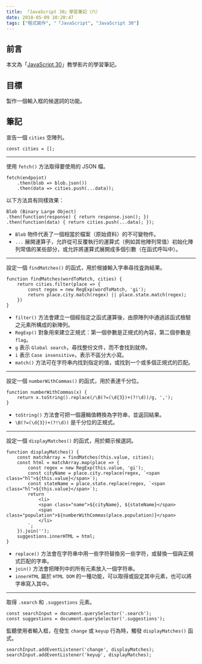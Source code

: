 ```yaml
---
title: 「JavaScript 30」學習筆記（六）
date: 2018-05-09 10:20:47
tags: ["程式寫作", "「JavaScript", "JavaScript 30"]
---
```


## 前言
本文為「[JavaScript 30](https://javascript30.com/)」教學影片的學習筆記。

## 目標
製作一個輸入框的候選詞的功能。

## 筆記
宣告一個 `cities` 空陣列。
```JS
const cities = [];
```
---
使用 `fetch()` 方法取得要使用的 JSON 檔。
```JS
fetch(endpoint)
    .then(blob => blob.json()) 
    .then(data => cities.push(...data));
```
以下方法具有同樣效果：
```JS
Blob (Binary Large Object)
.then(function(response) { return response.json(); })
.then(function(data) { return cities.push(...data); });
```
- `Blob` 物件代表了一個相當於檔案（原始資料）的不可變物件。
- `...` 展開運算子，允許從可反覆執行的運算式（例如其他陣列常值）初始化陣列常值的某些部分，或允許將運算式展開成多個引數（在函式呼叫中）。
---
設定一個 `findMatches()` 的函式，用於根據輸入字串尋找査詢結果。
```JS
function findMatches(wordToMatch, cities) {
    return cities.filter(place => {
        const regex = new RegExp(wordToMatch, 'gi');
        return place.city.match(regex) || place.state.match(regex);
    })
}
```
- `filter()` 方法會建立一個經指定之函式運算後，由原陣列中通過該函式檢驗之元素所構成的新陣列。
- `RegExp()` 對象用來建立正規式：第一個參數是正規式的內容，第二個參數是 `flag`。
- `g` 表示 `Global search`，尋找整份文件，而不會找到就停。
- `i` 表示 `Case insensitive`，表示不區分大小寫。
- `match()` 方法可在字符串内找到指定的值，或找到一个或多個正規式的匹配。
---
設定一個 `numberWithCommas()` 的函式，用於表達千分位。
```JS
function numberWithCommas(x) {
    return x.toString().replace(/\B(?=(\d{3})+(?!\d))/g, ',');
}
```
- `toString()` 方法會可把一個邏輯值轉換為字符串，並返回結果。
- `\B(?=(\d{3})+(?!\d))` 是千分位的正規式。
---
設定一個 `displayMatches()` 的函式，用於顯示候選詞。
```JS
function displayMatches() {
    const matchArray = findMatches(this.value, cities);
    const html = matchArray.map(place => {
        const regex = new RegExp(this.value, 'gi');
        const cityName = place.city.replace(regex, `<span class="hl">${this.value}</span>`);
        const stateName = place.state.replace(regex, `<span class="hl">${this.value}</span>`);
        return `
            <li>
            <span class="name">${cityName}, ${stateName}</span>
            <span class="population">${numberWithCommas(place.population)}</span>
            </li>
        `;
    }).join('');
    suggestions.innerHTML = html;
}
```
- `replace()` 方法會在字符串中用一些字符替換另一些字符，或替換一個與正規式匹配的字串。
- `join()` 方法會把陣列中的所有元素放入一個字符串。
- `innerHTML` 屬於 `HTML DOM` 的一種功能，可以取得或設定其中元素，也可以將字串寫入其中。
---
取得 `.search` 和 `.suggestions` 元素。
```JS
const searchInput = document.querySelector('.search');
const suggestions = document.querySelector('.suggestions');
```
監聽使用者輸入框，在發生 `change` 或 `keyup` 行為時，觸發 `displayMatches()` 函式。
```JS
searchInput.addEventListener('change', displayMatches);
searchInput.addEventListener('keyup', displayMatches);
```